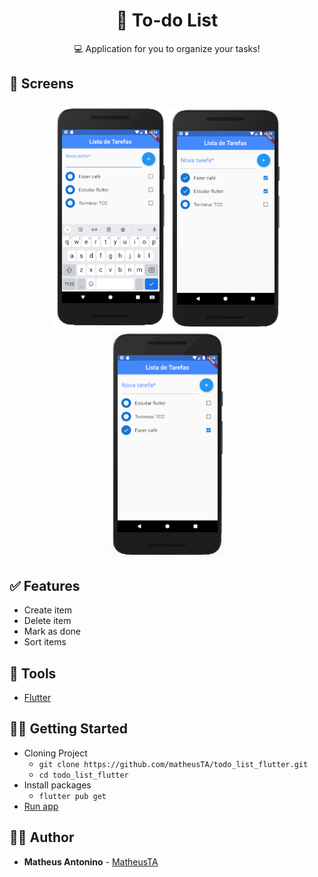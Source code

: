 <h1 align="center">
  <strong>📜 To-do List</strong>
</h1> 

<p align="center">
💻 Application for you to organize your tasks!
</p> 

## 🎨 Screens

<h3 align="center">
  <img alt="Flutter app" 
    src="https://github.com/matheusTA/todo_list_flutter/blob/master/snapshots/screen1.PNG?raw=true" width="180px"/>
  <img alt="Flutter App" 
    src="https://github.com/matheusTA/todo_list_flutter/blob/master/snapshots/screen2.PNG?raw=true" width="180px"/>
    	<img alt="Flutter app" 
    src="https://github.com/matheusTA/todo_list_flutter/blob/master/snapshots/video.gif?raw=true" width="180px"/>
</h3>

## ✅ Features
   - Create item
   - Delete item
   - Mark as done
   - Sort items

## 🧰 Tools

- [Flutter](https://flutter.dev/docs)

## 👩‍🏫 Getting Started

- Cloning Project
  - `git clone https://github.com/matheusTA/todo_list_flutter.git`
  - `cd todo_list_flutter`
- Install packages
  - `flutter pub get`
- [Run app](https://flutter.dev/docs/get-started/test-drive?tab=terminal)
 
## 🙋‍♂️ Author

* **Matheus Antonino** - [MatheusTA](https://github.com/matheusTA)
